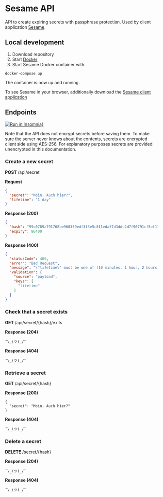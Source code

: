 # Sesame API

API to create expiring secrets with passphrase protection. Used by client application [Sesame](https://github.com/atelierdisko/sesame).

## Local development
1. Download repository
2. Start [Docker](https://www.docker.com/get-started)
3. Start Sesame Docker container with 
```
docker-compose up
```

The container is now up and running.

To see Sesame in your browser, additionally download the [Sesame client application](https://github.com/atelierdisko/sesame)

## Endpoints

[![Run in Insomnia}](https://insomnia.rest/images/run.svg)](https://insomnia.rest/run/?label=Sesame&uri=https%3A%2F%2Fraw.githubusercontent.com%2Fatelierdisko%2Fsesame-api%2Fmaster%2Finsomnia.json)

Note that the API does not encrypt secrets before saving them. To make sure the server never knows about the contents, secrets are encrypted client side using AES-256. For explanatory purposes secrets are provided unencrypted in this documentation.

### Create a new secret

**POST** /api/secret

**Request**
```json
{
  "secret": "Moin. Auch hier?",
  "lifetime": "1 day"
}
```

**Response (200)**
```json
{
  "hash": "99c0789a791768be960359edf3f3e5c811eda57d3ddc2d7f90791cf5ef111f2c",
  "expiry": 86400
}
```

**Response (400)**
```json
{
  "statusCode": 400,
  "error": "Bad Request",
  "message": "\"lifetime\" must be one of [10 minutes, 1 hour, 2 hours, 8 hours, 1 day, 7 days]",
  "validation": {
    "source": "payload",
    "keys": [
      "lifetime"
    ]
  }
}
```

### Check that a secret exists
**GET** /api/secret/{hash}/exits

**Response (204)**
```
¯\_(ツ)_/¯
```


**Response (404)**
```
¯\_(ツ)_/¯
```

### Retrieve a secret
**GET** /api/secret/{hash}

**Response (200)**
```
{
  "secret": "Moin. Auch hier?"
}
```

**Response (404)**
```
¯\_(ツ)_/¯
```

### Delete a secret
**DELETE** /secret/{hash}

**Response (204)**
```
¯\_(ツ)_/¯
```

**Response (404)**
```
¯\_(ツ)_/¯
```